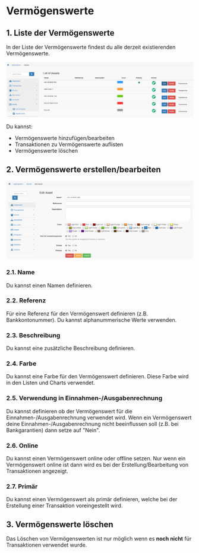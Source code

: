 # Vermögenswerte

## 1. Liste der Vermögenswerte

In der Liste der Vermögenswerte findest du alle derzeit existierenden Vermögenswerte.

![Liste der Vermögenswerte](../../.gitbook/assets/de/assets.png)

Du kannst:

* Vermögenswerte hinzufügen/bearbeiten
* Transaktionen zu Vermögenswerte auflisten
* Vermögenswerte löschen

## 2. Vermögenswerte erstellen/bearbeiten

![Vermögenswerte erstellen](../../.gitbook/assets/de/assets_edit.png)

### 2.1. Name

Du kannst einen Namen definieren.

### 2.2. Referenz

Für eine Referenz für den Vermögenswert definieren (z.B. Bankkontonummer). Du kannst alphanummerische Werte verwenden.

### 2.3. Beschreibung

Du kannst eine zusätzliche Beschreibung definieren.

### 2.4. Farbe

Du kannst eine Farbe für den Vermögenswert definieren. Diese Farbe wird in den Listen und Charts verwendet.

### 2.5. Verwendung in Einnahmen-/Ausgabenrechnung

Du kannst definieren ob der Vermögenswert für die Einnahmen-/Ausgabenrechnung verwendet wird.
Wenn ein Vermögenswert deine Einnahmen-/Ausgabenrechnung nicht beeinflussen soll (z.B. bei Bankgarantien) dann setze auf "Nein".

### 2.6. Online
         
Du kannst einen Vermögenswert online oder offline setzen. Nur wenn ein Vermögenswert online ist dann wird es bei der Erstellung/Bearbeitung von Transaktionen angezeigt.

### 2.7. Primär

Du kannst einen Vermögenswert als primär definieren, welche bei der Erstellung einer Transaktion voreingestellt wird.

## 3. Vermögenswerte löschen
      
Das Löschen von Vermögenswerten ist nur möglich wenn es **noch nicht** für Transaktionen verwendet wurde.
